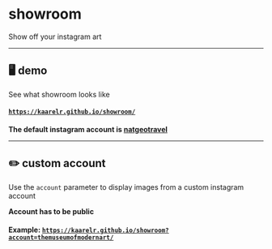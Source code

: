 # showroom
Show off your instagram art

<hr>

## 🖥️ demo

See what showroom looks like <br>

#### [`https://kaarelr.github.io/showroom/`](https://kaarelr.github.io/showroom/)

**The default instagram account is [natgeotravel](https://www.instagram.com/natgeotravel/)**

<hr>

## ✏️ custom account

Use the `account` parameter to display images from a custom instagram account
<br>

**Account has to be public**

#### Example: [`https://kaarelr.github.io/showroom?account=themuseumofmodernart/`](https://kaarelr.github.io/showroom?account=themuseumofmodernart)
